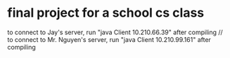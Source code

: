 # final project for a school cs class
to connect to Jay's server, run "java Client 10.210.66.39" after compiling //
to connect to Mr. Nguyen's server, run "java Client 10.210.99.161" after compiling
